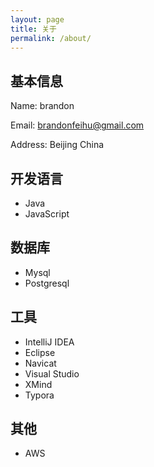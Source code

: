 ```yaml
---
layout: page
title: 关于
permalink: /about/
---
```


## 基本信息

Name: brandon

Email: brandonfeihu@gmail.com

Address: Beijing China

## 开发语言

- Java
- JavaScript

## 数据库

- Mysql
- Postgresql

## 工具

- IntelliJ IDEA
- Eclipse
- Navicat
- Visual Studio
- XMind
- Typora

## 其他

- AWS

